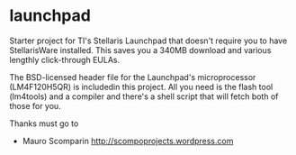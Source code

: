 launchpad
=========

Starter project for TI's Stellaris Launchpad that doesn't require you to have
StellarisWare installed. This saves you a 340MB download and various lengthly
click-through EULAs.
 
The BSD-licensed header file for the Launchpad's microprocessor (LM4F120H5QR)
is includedin this project. All you need is the flash tool (lm4tools) and a
compiler and there's a shell script that will fetch both of those for you.

Thanks must go to

* Mauro Scomparin <http://scompoprojects.wordpress.com>

